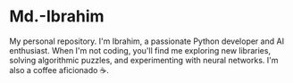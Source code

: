 # Md.-Ibrahim
My personal repository.
I'm Ibrahim, a passionate Python developer and AI enthusiast. When I'm not coding, you'll find me exploring new libraries, solving algorithmic puzzles, and experimenting with neural networks. I'm also a coffee aficionado ☕.

